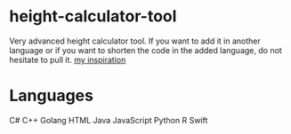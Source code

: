 # height-calculator-tool
Very advanced height calculator tool.
If you want to add it in another language or if you want to shorten the code in the added language, do not hesitate to pull it.
[my inspiration](https://www.reddit.com/r/ProgrammerHumor/comments/vlah6i/first_project_be_like/)

# Languages

C#
C++
Golang
HTML
Java
JavaScript
Python
R
Swift

